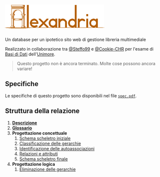 # ![Alexandria](img/0-README/alexandria.png)

Un database per un ipotetico sito web di gestione libreria multimediale

Realizzato in collaborazione tra [@Steffo99](https://github.com/Steffo99/) e [@Cookie-CHR](https://github.com/Cookie-CHR) per l'esame di [Basi di Dati](http://personale.unimore.it/rubrica/contenutiad/rmartoglia/2019/58030/N0/N0/9999) dell'[Unimore](https://www.unimore.it/).

> Questo progetto non è ancora terminato. Molte cose possono ancora variare!

## Specifiche

Le specifiche di questo progetto sono disponibili nel file [`spec.pdf`](0-spec.pdf).

## Struttura della relazione

1. **[Descrizione](1-descrizione.md)**
2. **[Glossario](2-glossario.md)**
3. **Progettazione concettuale**
    1. [Schema scheletro iniziale](3-1-schema-scheletro.md)
    2. [Classificazione delle gerarchie](3-2-gerarchie.md)
    3. [Identificazione delle autoassociazioni](3-3-autoassociazioni.md)
    4. [Relazioni e attributi](3-4-relazioni.md)
    5. [Schema scheletro finale](3-5-schema-finale.md)
4. **Progettazione logica**
    1. [Eliminazione delle gerarchie](4-1-eliminazione-gerarchie.md)
